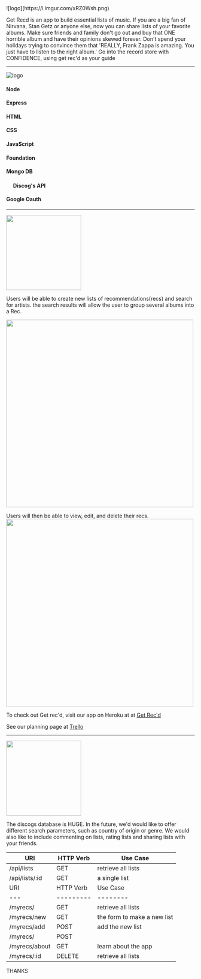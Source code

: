 <link rel="stylesheet" href="https://cdn.rawgit.com/konpa/devicon/df6431e323547add1b4cf45992913f15286456d3/devicon.min.css">
![logo](https://i.imgur.com/xRZ0Wsh.png)

Get Recd is an app to build essential lists of music.  If you are a big fan of Nirvana, Stan Getz or anyone else, now you can share lists of your favorite albums.  Make sure friends and family don't go out and buy that ONE horrible album and have their opinions skewed forever.  Don't spend your holidays trying to convince them that 'REALLY, Frank Zappa is amazing. You just have to listen to the right album.'
Go into the record store with CONFIDENCE, using get rec'd as your guide
___
![logo](https://i.imgur.com/v1hCW50.png)
#### <i class="devicon-nodejs-plain colored"></i> Node 
####  <i class="devicon-express-original colored"></i> Express
#### <i class="devicon-html5-plain-wordmark colored"></i> HTML
#### <i class="devicon-css3-plain colored"></i> CSS
#### <i class="devicon-javascript-plain colored"></i> JavaScript
#### <i class="devicon-foundation-plain-wordmark colored"></i> Foundation
#### <i class="devicon-mongodb-plain-wordmark colored"></i> Mongo DB
#### <img src="https://pbs.twimg.com/profile_images/647140959583498240/qfYAEN2G.jpg" style="width: 15px;"/> Discog's API
#### <i class="devicon-google-plain colored"></i> Google Oauth
*****
<img src="https://i.imgur.com/XGOkyHw.png" style="width: 200px;"/>

Users will be able to create new lists of recommendations(recs) and search for artists.
the search results will allow the user to group several albums into a Rec.

<img src="https://i.imgur.com/UjXC49j.jpg" style="width: 500px;"/>

Users will then be able to view, edit, and delete their recs. 
<img src="https://i.imgur.com/fvZ40LW.jpg" style="width: 500px;"/>

To check out Get rec'd, visit our app on Heroku at at [Get Rec'd](https://get-recd.herokuapp.com)

See our planning page at [Trello](https://trello.com/b/J5WLmF8H/get-recd)
****
<img src="https://i.imgur.com/KsQpmBw.png" style="width: 200px;"/>

The discogs database is HUGE. In the future, we'd would like to offer different search parameters, such as country of origin or genre.  We would also like to include commenting on lists, rating lists and sharing lists with your friends.

| URI | HTTP Verb | Use Case
  --- | ------- | ------  
 /api/lists | GET  | retrieve all lists  
 /api/lists/:id | GET | a single list  
| URI | HTTP Verb | Use Case
| --- | --------- | -------- |
/myrecs/ | GET | retrieve all lists
/myrecs/new | GET | the form to make a new list
/myrecs/add | POST | add the new list
/myrecs/ |  POST |
/myrecs/about | GET | learn about the app
/myrecs/:id | DELETE |retrieve all lists
THANKS